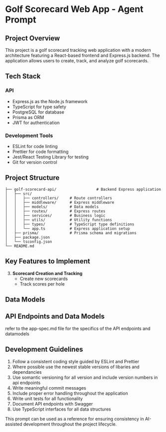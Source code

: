 # Golf Scorecard Web App - Agent Prompt

## Project Overview
This project is a golf scorecard tracking web application with a modern architecture featuring a React-based frontend and Express.js backend. The application allows users to create, track, and analyze golf scorecards.

## Tech Stack

### API
- Express.js as the Node.js framework
- TypeScript for type safety
- PostgreSQL for database
- Prisma as ORM
- JWT for authentication

### Development Tools
- ESLint for code linting
- Prettier for code formatting
- Jest/React Testing Library for testing
- Git for version control

## Project Structure

```
├── golf-scorecard-api/                  # Backend Express application
│   ├── src/
│   │   ├── controllers/     # Route controllers
│   │   ├── middleware/      # Express middleware
│   │   ├── models/          # Data models
│   │   ├── routes/          # Express routes
│   │   ├── services/        # Business logic
│   │   ├── utils/           # Utility functions
│   │   ├── types/           # TypeScript type definitions
│   │   └── app.ts           # Express application setup
│   ├── prisma/              # Prisma schema and migrations
│   ├── package.json
│   └── tsconfig.json
└── README.md
```

## Key Features to Implement


3. **Scorecard Creation and Tracking**
   - Create new scorecards
   - Track scores per hole

## Data Models


## API Endpoints and Data Models

refer to the app-spec.md file for the specifics of the API endpoints and datamodels

## Development Guidelines

1. Follow a consistent coding style guided by ESLint and Prettier
2. Where possible use the newest stable versions of libaries and dependancies
3. Use somantic versioning for all version and include version numbers in api endpoints
3. Write meaningful commit messages
4. Include proper error handling throughout the application
6. Write unit tests for all functionality
7. Document API endpoints with Swagger
8. Use TypeScript interfaces for all data structures

This prompt can be used as a reference for ensuring consistency in AI-assisted development throughout the project lifecycle. 